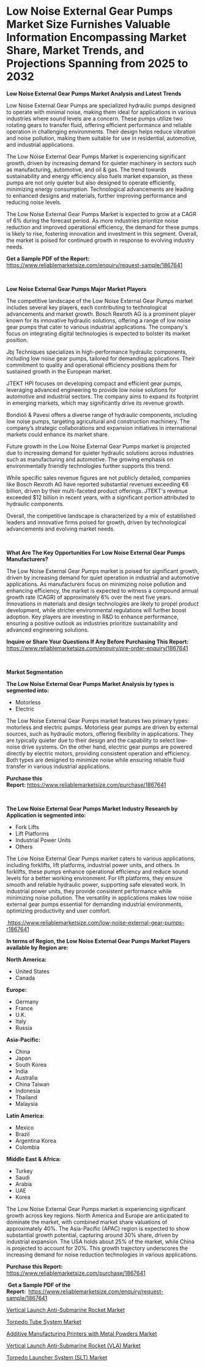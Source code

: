 <p><h1>Low Noise External Gear Pumps Market Size Furnishes Valuable Information Encompassing Market Share, Market Trends, and Projections Spanning from 2025 to 2032</h1></p><p><strong>Low Noise External Gear Pumps Market Analysis and Latest Trends</strong></p>
<p><p>Low Noise External Gear Pumps are specialized hydraulic pumps designed to operate with minimal noise, making them ideal for applications in various industries where sound levels are a concern. These pumps utilize two rotating gears to transfer fluid, offering efficient performance and reliable operation in challenging environments. Their design helps reduce vibration and noise pollution, making them suitable for use in residential, automotive, and industrial applications.</p><p>The Low Noise External Gear Pumps Market is experiencing significant growth, driven by increasing demand for quieter machinery in sectors such as manufacturing, automotive, and oil & gas. The trend towards sustainability and energy efficiency also fuels market expansion, as these pumps are not only quieter but also designed to operate efficiently, minimizing energy consumption. Technological advancements are leading to enhanced designs and materials, further improving performance and reducing noise levels.</p><p>The Low Noise External Gear Pumps Market is expected to grow at a CAGR of 6% during the forecast period. As more industries prioritize noise reduction and improved operational efficiency, the demand for these pumps is likely to rise, fostering innovation and investment in this segment. Overall, the market is poised for continued growth in response to evolving industry needs.</p></p>
<p><strong>Get a Sample PDF of the Report:&nbsp;</strong> <a href="https://www.reliablemarketsize.com/enquiry/request-sample/1867641?utm_campaign=2041&utm_medium=2&utm_source=Github&utm_content=ia&utm_term=28022025&utm_id=low-noise-external-gear-pumps">https://www.reliablemarketsize.com/enquiry/request-sample/1867641</a></p>
<p>&nbsp;</p>
<p><strong>Low Noise External Gear Pumps Major Market Players</strong></p>
<p><p>The competitive landscape of the Low Noise External Gear Pumps market includes several key players, each contributing to technological advancements and market growth. Bosch Rexroth AG is a prominent player known for its innovative hydraulic solutions, offering a range of low noise gear pumps that cater to various industrial applications. The company's focus on integrating digital technologies is expected to bolster its market position.</p><p>Jbj Techniques specializes in high-performance hydraulic components, including low noise gear pumps, tailored for demanding applications. Their commitment to quality and operational efficiency positions them for sustained growth in the European market.</p><p>JTEKT HPI focuses on developing compact and efficient gear pumps, leveraging advanced engineering to provide low noise solutions for automotive and industrial sectors. The company aims to expand its footprint in emerging markets, which may significantly drive its revenue growth.</p><p>Bondioli & Pavesi offers a diverse range of hydraulic components, including low noise pumps, targeting agricultural and construction machinery. The company’s strategic collaborations and expansion initiatives in international markets could enhance its market share.</p><p>Future growth in the Low Noise External Gear Pumps market is projected due to increasing demand for quieter hydraulic solutions across industries such as manufacturing and automotive. The growing emphasis on environmentally friendly technologies further supports this trend.</p><p>While specific sales revenue figures are not publicly detailed, companies like Bosch Rexroth AG have reported substantial revenues exceeding €6 billion, driven by their multi-faceted product offerings. JTEKT's revenue exceeded $12 billion in recent years, with a significant portion attributed to hydraulic components.</p><p>Overall, the competitive landscape is characterized by a mix of established leaders and innovative firms poised for growth, driven by technological advancements and evolving market needs. </p></p>
<p>&nbsp;</p>
<p><strong>What Are The Key Opportunities For Low Noise External Gear Pumps Manufacturers?</strong></p>
<p><p>The Low Noise External Gear Pumps market is poised for significant growth, driven by increasing demand for quiet operation in industrial and automotive applications. As manufacturers focus on minimizing noise pollution and enhancing efficiency, the market is expected to witness a compound annual growth rate (CAGR) of approximately 6% over the next five years. Innovations in materials and design technologies are likely to propel product development, while stricter environmental regulations will further boost adoption. Key players are investing in R&D to enhance performance, ensuring a positive outlook as industries prioritize sustainability and advanced engineering solutions.</p></p>
<p><strong>Inquire or Share Your Questions If Any Before Purchasing This Report:</strong> <a href="https://www.reliablemarketsize.com/enquiry/pre-order-enquiry/1867641?utm_campaign=2041&utm_medium=2&utm_source=Github&utm_content=ia&utm_term=28022025&utm_id=low-noise-external-gear-pumps">https://www.reliablemarketsize.com/enquiry/pre-order-enquiry/1867641</a></p>
<p>&nbsp;</p>
<p><strong>Market Segmentation</strong></p>
<p><strong>The Low Noise External Gear Pumps Market Analysis by types is segmented into:</strong></p>
<p><ul><li>Motorless</li><li>Electric</li></ul></p>
<p><p>The Low Noise External Gear Pumps market features two primary types: motorless and electric pumps. Motorless gear pumps are driven by external sources, such as hydraulic motors, offering flexibility in applications. They are typically quieter due to their design and the capability to select low-noise drive systems. On the other hand, electric gear pumps are powered directly by electric motors, providing consistent operation and efficiency. Both types are designed to minimize noise while ensuring reliable fluid transfer in various industrial applications.</p></p>
<p><strong>Purchase this Report:&nbsp;</strong><a href="https://www.reliablemarketsize.com/purchase/1867641?utm_campaign=2041&utm_medium=2&utm_source=Github&utm_content=ia&utm_term=28022025&utm_id=low-noise-external-gear-pumps">https://www.reliablemarketsize.com/purchase/1867641</a></p>
<p>&nbsp;</p>
<p><strong>The Low Noise External Gear Pumps Market Industry Research by Application is segmented into:</strong></p>
<p><ul><li>Fork Lifts</li><li>Lift Platforms</li><li>Industrial Power Units</li><li>Others</li></ul></p>
<p><p>The Low Noise External Gear Pumps market caters to various applications, including forklifts, lift platforms, industrial power units, and others. In forklifts, these pumps enhance operational efficiency and reduce sound levels for a better working environment. For lift platforms, they ensure smooth and reliable hydraulic power, supporting safe elevated work. In industrial power units, they provide consistent performance while minimizing noise pollution. The versatility in applications makes low noise external gear pumps essential for demanding industrial environments, optimizing productivity and user comfort.</p></p>
<p><a href="https://www.reliablemarketsize.com/low-noise-external-gear-pumps-r1867641?utm_campaign=2041&utm_medium=2&utm_source=Github&utm_content=ia&utm_term=28022025&utm_id=low-noise-external-gear-pumps">&nbsp;https://www.reliablemarketsize.com/low-noise-external-gear-pumps-r1867641</a></p>
<p><strong>In terms of Region, the Low Noise External Gear Pumps Market Players available by Region are:</strong></p>
<p>
    <p> <strong> North America: </strong>
        <ul>
            <li>United States</li>
            <li>Canada</li>
        </ul>
        </p> 
    <p> <strong> Europe: </strong>
        <ul>
            <li>Germany</li>
            <li>France</li>
            <li>U.K.</li>
            <li>Italy</li>
            <li>Russia</li>
        </ul>
        </p> 
    <p> <strong> Asia-Pacific: </strong>
        <ul>
            <li>China</li>
            <li>Japan</li>
            <li>South Korea</li>
            <li>India</li>
            <li>Australia</li>
            <li>China Taiwan</li>
            <li>Indonesia</li>
            <li>Thailand</li>
            <li>Malaysia</li>
        </ul>
        </p> 
    <p> <strong> Latin America: </strong>
        <ul>
            <li>Mexico</li>
            <li>Brazil</li>
            <li>Argentina Korea</li>
            <li>Colombia</li>
        </ul>
        </p> 
    <p> <strong> Middle East & Africa: </strong>
        <ul>
            <li>Turkey</li>
            <li>Saudi</li>
            <li>Arabia</li>
            <li>UAE</li>
            <li>Korea</li>
        </ul>
    </p>
    </p>
<p><p>The Low Noise External Gear Pumps market is experiencing significant growth across key regions. North America and Europe are anticipated to dominate the market, with combined market share valuations of approximately 40%. The Asia-Pacific (APAC) region is expected to show substantial growth potential, capturing around 30% share, driven by industrial expansion. The USA holds about 25% of the market, while China is projected to account for 20%. This growth trajectory underscores the increasing demand for noise reduction technologies in various applications.</p></p>
<p><strong>Purchase this Report: </strong><a href="https://www.reliablemarketsize.com/purchase/1867641?utm_campaign=2041&utm_medium=2&utm_source=Github&utm_content=ia&utm_term=28022025&utm_id=low-noise-external-gear-pumps">https://www.reliablemarketsize.com/purchase/1867641</a></p>
<p>&nbsp;<strong>Get a Sample PDF of the Report:&nbsp;&nbsp;</strong><a href="https://www.reliablemarketsize.com/enquiry/request-sample/1867641?utm_campaign=2041&utm_medium=2&utm_source=Github&utm_content=ia&utm_term=28022025&utm_id=low-noise-external-gear-pumps">https://www.reliablemarketsize.com/enquiry/request-sample/1867641</a></p>
<p><strong></strong></p>
<p><p><a href="https://github.com/sarialahipff/Market-Research-Report-List-1/blob/main/vertical-launch-anti-submarine-rocket-market.md?utm_campaign=2041&utm_medium=2&utm_source=Github&utm_content=ia&utm_term=28022025&utm_id=low-noise-external-gear-pumps">Vertical Launch Anti-Submarine Rocket Market</a></p><p><a href="https://github.com/leyanyeskayv/Market-Research-Report-List-1/blob/main/torpedo-tube-system-market.md?utm_campaign=2041&utm_medium=2&utm_source=Github&utm_content=ia&utm_term=28022025&utm_id=low-noise-external-gear-pumps">Torpedo Tube System Market</a></p><p><a href="https://github.com/JakirUddin511/Market-Research-Report-List-1/blob/main/additive-manufacturing-printers-with-metal-powders-market.md?utm_campaign=2041&utm_medium=2&utm_source=Github&utm_content=ia&utm_term=28022025&utm_id=low-noise-external-gear-pumps">Additive Manufacturing Printers with Metal Powders Market</a></p><p><a href="https://github.com/ChiragRP21/Market-Research-Report-List-7/blob/main/vertical-launch-anti-submarine-rocket-vla-market.md?utm_campaign=2041&utm_medium=2&utm_source=Github&utm_content=ia&utm_term=28022025&utm_id=low-noise-external-gear-pumps">Vertical Launch Anti-Submarine Rocket (VLA) Market</a></p><p><a href="https://github.com/seemagarbeha/Market-Research-Report-List-1/blob/main/torpedo-launcher-system-slt-market.md?utm_campaign=2041&utm_medium=2&utm_source=Github&utm_content=ia&utm_term=28022025&utm_id=low-noise-external-gear-pumps">Torpedo Launcher System (SLT) Market</a></p></p>